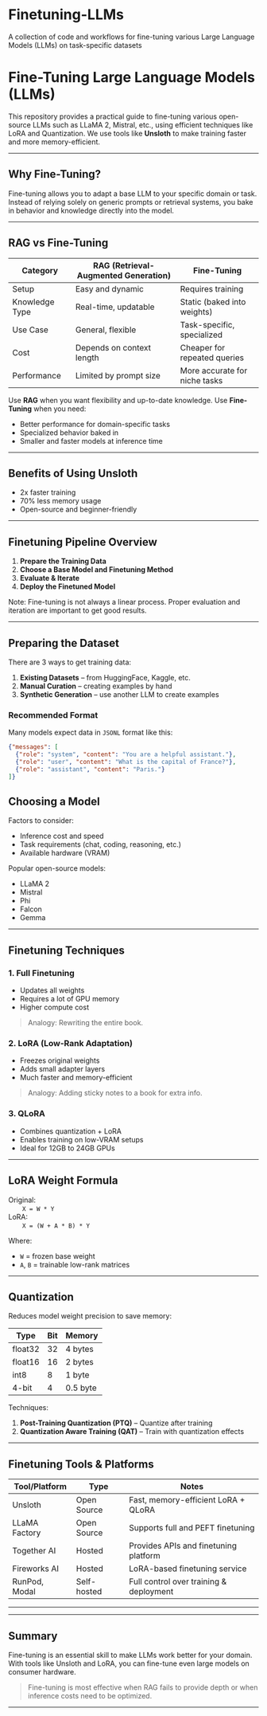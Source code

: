 # Finetuning-LLMs
A collection of code and workflows for fine-tuning various Large Language Models (LLMs) on task-specific datasets

# Fine-Tuning Large Language Models (LLMs)

This repository provides a practical guide to fine-tuning various open-source LLMs such as LLaMA 2, Mistral, etc., using efficient techniques like LoRA and Quantization. We use tools like **Unsloth** to make training faster and more memory-efficient.

---

## Why Fine-Tuning?

Fine-tuning allows you to adapt a base LLM to your specific domain or task. Instead of relying solely on generic prompts or retrieval systems, you bake in behavior and knowledge directly into the model.

---

## RAG vs Fine-Tuning

| Category         | RAG (Retrieval-Augmented Generation) | Fine-Tuning                  |
|------------------|--------------------------------------|------------------------------|
| Setup            | Easy and dynamic                     | Requires training            |
| Knowledge Type   | Real-time, updatable                 | Static (baked into weights)  |
| Use Case         | General, flexible                    | Task-specific, specialized   |
| Cost             | Depends on context length            | Cheaper for repeated queries |
| Performance      | Limited by prompt size               | More accurate for niche tasks|

Use **RAG** when you want flexibility and up-to-date knowledge. Use **Fine-Tuning** when you need:
- Better performance for domain-specific tasks
- Specialized behavior baked in
- Smaller and faster models at inference time

---

## Benefits of Using Unsloth

- 2x faster training
- 70% less memory usage
- Open-source and beginner-friendly

---

## Finetuning Pipeline Overview

1. **Prepare the Training Data**
2. **Choose a Base Model and Finetuning Method**
3. **Evaluate & Iterate**
4. **Deploy the Finetuned Model**

Note: Fine-tuning is not always a linear process. Proper evaluation and iteration are important to get good results.

---

## Preparing the Dataset

There are 3 ways to get training data:

1. **Existing Datasets** – from HuggingFace, Kaggle, etc.
2. **Manual Curation** – creating examples by hand
3. **Synthetic Generation** – use another LLM to create examples

### Recommended Format

Many models expect data in `JSONL` format like this:

```json
{"messages": [
  {"role": "system", "content": "You are a helpful assistant."},
  {"role": "user", "content": "What is the capital of France?"},
  {"role": "assistant", "content": "Paris."}
]}

```
## Choosing a Model

Factors to consider:

- Inference cost and speed
- Task requirements (chat, coding, reasoning, etc.)
- Available hardware (VRAM)

Popular open-source models:
- LLaMA 2
- Mistral
- Phi
- Falcon
- Gemma

---

## Finetuning Techniques

### 1. Full Finetuning

- Updates all weights
- Requires a lot of GPU memory
- Higher compute cost

> Analogy: Rewriting the entire book.

### 2. LoRA (Low-Rank Adaptation)

- Freezes original weights
- Adds small adapter layers
- Much faster and memory-efficient

> Analogy: Adding sticky notes to a book for extra info.

### 3. QLoRA

- Combines quantization + LoRA
- Enables training on low-VRAM setups
- Ideal for 12GB to 24GB GPUs

---

## LoRA Weight Formula

Original:  
  `X = W * Y`  
LoRA:  
  `X = (W + A * B) * Y`

Where:
- `W` = frozen base weight
- `A`, `B` = trainable low-rank matrices

---

## Quantization

Reduces model weight precision to save memory:

| Type      | Bit | Memory |
|-----------|-----|--------|
| float32   | 32  | 4 bytes |
| float16   | 16  | 2 bytes |
| int8      | 8   | 1 byte |
| 4-bit     | 4   | 0.5 byte |

Techniques:
1. **Post-Training Quantization (PTQ)** – Quantize after training
2. **Quantization Aware Training (QAT)** – Train with quantization effects

---

## Finetuning Tools & Platforms

| Tool/Platform    | Type         | Notes                                     |
|------------------|--------------|-------------------------------------------|
| Unsloth          | Open Source  | Fast, memory-efficient LoRA + QLoRA       |
| LLaMA Factory    | Open Source  | Supports full and PEFT finetuning         |
| Together AI      | Hosted       | Provides APIs and finetuning platform     |
| Fireworks AI     | Hosted       | LoRA-based finetuning service             |
| RunPod, Modal    | Self-hosted  | Full control over training & deployment   |

---


---

## Summary

Fine-tuning is an essential skill to make LLMs work better for your domain. With tools like Unsloth and LoRA, you can fine-tune even large models on consumer hardware.

> Fine-tuning is most effective when RAG fails to provide depth or when inference costs need to be optimized.

---

